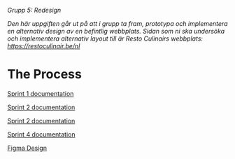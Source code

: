 *Grupp 5: Redesign*

*Den här uppgiften går ut på att i grupp ta fram, prototypa och implementera en alternativ design av en befintlig webbplats. Sidan som ni ska undersöka och implementera alternativ layout till är Resto Culinairs webbplats: https://restoculinair.be/nl*

# The Process

[Sprint 1 documentation](1SprintOne.md.md)

[Sprint 2 documentation](2SprintTwo.md)

[Sprint 2 documentation](3SprintThree.md)

[Sprint 4 documentation](4SprintFour.md)

[Figma Design](https://www.figma.com/file/6L9XDujago4WoiYeGsBtY3/Redesign-u02?type=design&node-id=0%3A1&mode=design&t=OOyLAPjJOloOwCxW-1)
